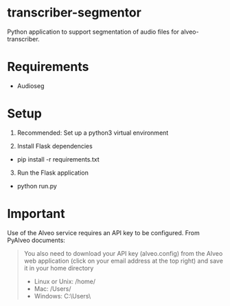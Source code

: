 # transcriber-segmentor
Python application to support segmentation of audio files for alveo-transcriber.

# Requirements
- Audioseg

# Setup 
1. Recommended: Set up a python3 virtual environment

2. Install Flask dependencies
  - pip install -r requirements.txt

3. Run the Flask application
  - python run.py

# Important
Use of the Alveo service requires an API key to be configured. From PyAlveo documents:
>You also need to download your API key (alveo.config) from the Alveo web application (click on your email address at the top right) and save it in your home directory
>- Linux or Unix: /home/<user>
>- Mac: /Users/<user>
>- Windows: C:\\Users\\<user>
